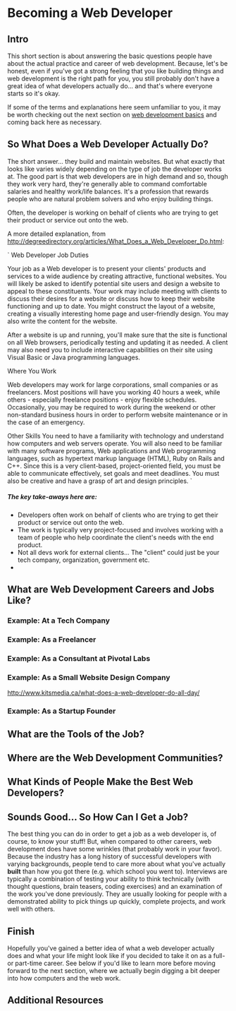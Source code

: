 # Becoming a Web Developer

## Intro

This short section is about answering the basic questions people have about the actual practice and career of web development.  Because, let's be honest, even if you've got a strong feeling that you like building things and web development is the right path for you, you still probably don't have a great idea of what developers actually do... and that's where everyone starts so it's okay.

If some of the terms and explanations here seem unfamiliar to you, it may be worth checking out the next section on [web development basics](/web_development_basics/web_development_basics.md) and coming back here as necessary.

## So What Does a Web Developer Actually Do?

The short answer... they build and maintain websites.  But what exactly that looks like varies widely depending on the type of job the developer works at. The good part is that web developers are in high demand and so, though they work very hard, they're generally able to command comfortable salaries and healthy work/life balances.  It's a profession that rewards people who are natural problem solvers and who enjoy building things.

Often, the developer is working on behalf of clients who are trying to get their product or service out onto the web.

A more detailed explanation, from http://degreedirectory.org/articles/What_Does_a_Web_Developer_Do.html:

`
Web Developer Job Duties

Your job as a Web developer is to present your clients' products and services to a wide audience by creating attractive, functional websites. You will likely be asked to identify potential site users and design a website to appeal to these constituents. Your work may include meeting with clients to discuss their desires for a website or discuss how to keep their website functioning and up to date. You might construct the layout of a website, creating a visually interesting home page and user-friendly design. You may also write the content for the website.

After a website is up and running, you'll make sure that the site is functional on all Web browsers, periodically testing and updating it as needed. A client may also need you to include interactive capabilities on their site using Visual Basic or Java programming languages.

Where You Work

Web developers may work for large corporations, small companies or as freelancers. Most positions will have you working 40 hours a week, while others - especially freelance positions - enjoy flexible schedules. Occasionally, you may be required to work during the weekend or other non-standard business hours in order to perform website maintenance or in the case of an emergency.

Other Skills
You need to have a familiarity with technology and understand how computers and web servers operate. You will also need to be familiar with many software programs, Web applications and Web programming languages, such as hypertext markup language (HTML), Ruby on Rails and C++. Since this is a very client-based, project-oriented field, you must be able to communicate effectively, set goals and meet deadlines. You must also be creative and have a grasp of art and design principles.
`

##### The key take-aways here are:
* Developers often work on behalf of clients who are trying to get their product or service out onto the web.  
* The work is typically very project-focused and involves working with a team of people who help coordinate the client's needs with the end product.
* Not all devs work for external clients... The "client" could just be your tech company, organization, government etc.
* 


## What are Web Development Careers and Jobs Like?

### Example: At a Tech Company

### Example: As a Freelancer

### Example: As a Consultant at Pivotal Labs

### Example: As a Small Website Design Company

http://www.kitsmedia.ca/what-does-a-web-developer-do-all-day/

### Example: As a Startup Founder

## What are the Tools of the Job?

## Where are the Web Development Communities?

## What Kinds of People Make the Best Web Developers?

## Sounds Good... So How Can I Get a Job?

The best thing you can do in order to get a job as a web developer is, of course, to know your stuff!  But, when compared to other careers, web development does have some wrinkles (that probably work in your favor).  Because the industry has a long history of successful developers with varying backgrounds, people tend to care more about what you've actually **built** than how you got there (e.g. which school you went to).  Interviews are typically a combination of testing your ability to think technically (with thought questions, brain teasers, coding exercises) and an examination of the work you've done previously.  They are usually looking for people with a demonstrated ability to pick things up quickly, complete projects, and work well with others.

## Finish

Hopefully you've gained a better idea of what a web developer actually does and what your life might look like if you decided to take it on as a full- or part-time career.  See below if you'd like to learn more before moving forward to the next section, where we actually begin digging a bit deeper into how computers and the web work.

## Additional Resources




